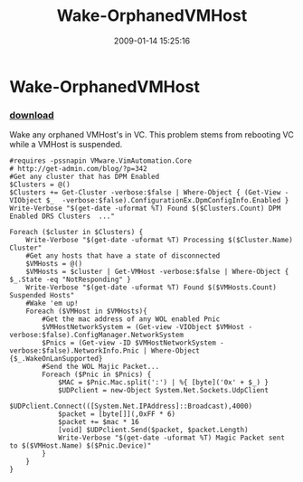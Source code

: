 ﻿---
pid:            804
parent:         0
children:       
poster:         glnsize
title:          Wake-OrphanedVMHost
date:           2009-01-14 15:25:16
description:    Wake any orphaned VMHost's in VC.  This problem stems from rebooting VC while a VMHost is suspended.
format:         posh
---

# Wake-OrphanedVMHost

### [download](804.ps1)  

Wake any orphaned VMHost's in VC.  This problem stems from rebooting VC while a VMHost is suspended.

```posh
#requires -pssnapin VMware.VimAutomation.Core
# http://get-admin.com/blog/?p=342
#Get any cluster that has DPM Enabled
$Clusters = @()
$Clusters += Get-Cluster -verbose:$false | Where-Object { (Get-View -VIObject $_  -verbose:$false).ConfigurationEx.DpmConfigInfo.Enabled }
Write-Verbose "$(get-date -uformat %T) Found $($Clusters.Count) DPM Enabled DRS Clusters  ..."
 
Foreach ($cluster in $Clusters) {
    Write-Verbose "$(get-date -uformat %T) Processing $($Cluster.Name) Cluster"
    #Get any hosts that have a state of disconnected
    $VMHosts = @()
    $VMHosts = $cluster | Get-VMHost -verbose:$false | Where-Object { $_.State -eq "NotResponding" }
    Write-Verbose "$(get-date -uformat %T) Found $($VMHosts.Count) Suspended Hosts"
    #Wake 'em up!
    Foreach ($VMHost in $VMHosts){
        #Get the mac address of any WOL enabled Pnic
        $VMHostNetworkSystem = (Get-view -VIObject $VMHost -verbose:$false).ConfigManager.NetworkSystem
        $Pnics = (Get-view -ID $VMHostNetworkSystem -verbose:$false).NetworkInfo.Pnic | Where-Object {$_.WakeOnLanSupported}
        #Send the WOL Majic Packet...
        Foreach ($Pnic in $Pnics) {
            $MAC = $Pnic.Mac.split(':') | %{ [byte]('0x' + $_) }
            $UDPclient = new-Object System.Net.Sockets.UdpClient
            $UDPclient.Connect(([System.Net.IPAddress]::Broadcast),4000)
            $packet = [byte[]](,0xFF * 6)
            $packet += $mac * 16
            [void] $UDPclient.Send($packet, $packet.Length)
            Write-Verbose "$(get-date -uformat %T) Magic Packet sent to $($VMHost.Name) $($Pnic.Device)"
        }
    }
}

```
